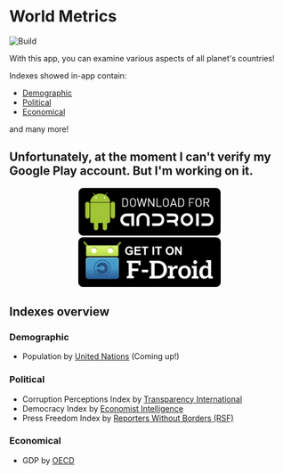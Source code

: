 # World Metrics

![Build](https://github.com/AlexanderShelyugov/WorldMetrics/blob/main/.github/workflows/main.yml/badge.svg)

With this app, you can examine various aspects of all planet's countries!

Indexes showed in-app contain:
- [Demographic](#Demographic)
- [Political](#Political)
- [Economical](#Economical)

and many more!

<h2>Unfortunately, at the moment I can't verify my Google Play account. But I'm working on it.</h2>
<p align="center">
    <img width="256" src="images/download_apk.png">
    <img width="256" src="images/Get_it_on_F-Droid.svg">
</p>

## Indexes overview

### Demographic
- Population by [United Nations](https://population.un.org/wpp/Download/Standard/) (Coming up!)

### Political
- Corruption Perceptions Index by [Transparency International](https://www.transparency.org/en/cpi/2021)
- Democracy Index by [Economist Intelligence](https://www.eiu.com/n/campaigns/democracy-index-2021/)
- Press Freedom Index by [Reporters Without Borders (RSF)](https://rsf.org/en/index)

### Economical
- GDP by [OECD](https://data.oecd.org/gdp/gross-domestic-product-gdp.htm)